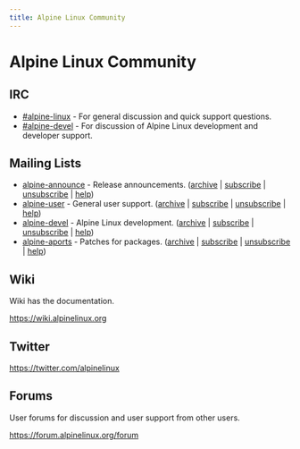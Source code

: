 ```yaml
---
title: Alpine Linux Community
---
```


# Alpine Linux Community

<h2><i class="fa fa-hashtag" aria-hidden="true"></i>IRC</h2>

* [\#alpine-linux](irc://irc.freenode.net/alpine-linux) - For general discussion and quick support questions.
* [\#alpine-devel](irc://irc.freenode.net/alpine-devel) - For discussion of Alpine Linux development and developer
  support.

<h2><i class="fa fa-envelope" aria-hidden="true"></i>Mailing Lists</h2>

* [alpine-announce](mailto:alpine-announce@lists.alpinelinux.org) -
  Release announcements.
  ([archive](https://lists.alpinelinux.org/alpine-announce)
  | [subscribe](mailto:alpine-announce+subscribe@lists.alpinelinux.org)
  | [unsubscribe](mailto:alpine-announce+unsubscribe@lists.alpinelinux.org)
  | [help](mailto:alpine-announce+help@lists.alpinelinux.org))
* [alpine-user](mailto:alpine-user@lists.alpinelinux.org) -
  General user support.
  ([archive](https://lists.alpinelinux.org/alpine-user)
  | [subscribe](mailto:alpine-user+subscribe@lists.alpinelinux.org)
  | [unsubscribe](mailto:alpine-user+unsubscribe@lists.alpinelinux.org)
  | [help](mailto:alpine-user+help@lists.alpinelinux.org))
* [alpine-devel](mailto:alpine-devel@lists.alpinelinux.org) -
  Alpine Linux development.
  ([archive](https://lists.alpinelinux.org/alpine-devel)
  | [subscribe](mailto:alpine-devel+subscribe@lists.alpinelinux.org)
  | [unsubscribe](mailto:alpine-devel+unsubscribe@lists.alpinelinux.org)
  | [help](mailto:alpine-devel+help@lists.alpinelinux.org))
* [alpine-aports](mailto:alpine-aports@lists.alpinelinux.org) -
  Patches for packages.
  ([archive](https://lists.alpinelinux.org/alpine-aports)
  | [subscribe](mailto:alpine-aports+subscribe@lists.alpinelinux.org)
  | [unsubscribe](mailto:alpine-aports+unsubscribe@lists.alpinelinux.org)
  | [help](mailto:alpine-aports+help@lists.alpinelinux.org))

<h2><i class="fa fa-pencil" aria-hidden="true"></i></i>Wiki</h2>

Wiki has the documentation.

<https://wiki.alpinelinux.org>

<h2><i class="fa fa-twitter" aria-hidden="true"></i>Twitter</h2>

<https://twitter.com/alpinelinux>

<h2><i class="fa fa-comments" aria-hidden="true"></i>Forums</h2>

User forums for discussion and user support from other users.

<https://forum.alpinelinux.org/forum>

